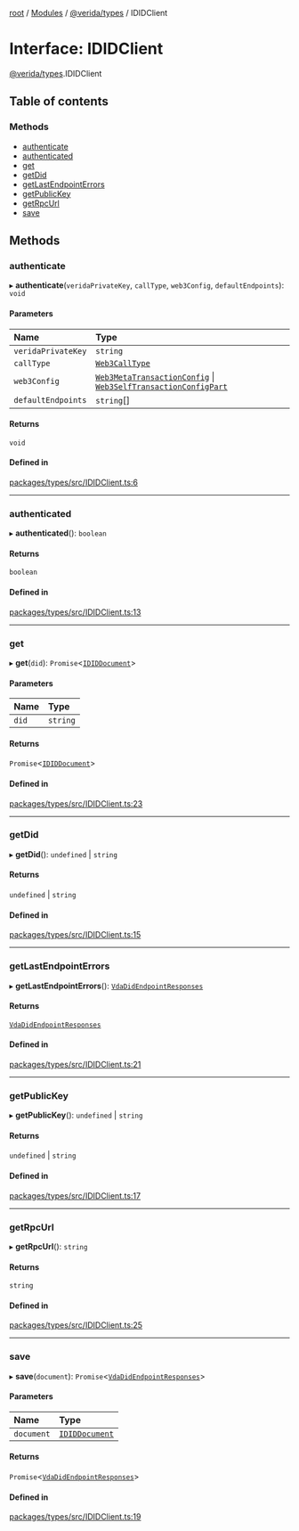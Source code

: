 [root](../README.md) / [Modules](../modules.md) / [@verida/types](../modules/verida_types.md) / IDIDClient

# Interface: IDIDClient

[@verida/types](../modules/verida_types.md).IDIDClient

## Table of contents

### Methods

- [authenticate](verida_types.IDIDClient.md#authenticate)
- [authenticated](verida_types.IDIDClient.md#authenticated)
- [get](verida_types.IDIDClient.md#get)
- [getDid](verida_types.IDIDClient.md#getdid)
- [getLastEndpointErrors](verida_types.IDIDClient.md#getlastendpointerrors)
- [getPublicKey](verida_types.IDIDClient.md#getpublickey)
- [getRpcUrl](verida_types.IDIDClient.md#getrpcurl)
- [save](verida_types.IDIDClient.md#save)

## Methods

### authenticate

▸ **authenticate**(`veridaPrivateKey`, `callType`, `web3Config`, `defaultEndpoints`): `void`

#### Parameters

| Name | Type |
| :------ | :------ |
| `veridaPrivateKey` | `string` |
| `callType` | [`Web3CallType`](../modules/verida_types.md#web3calltype) |
| `web3Config` | [`Web3MetaTransactionConfig`](verida_types.Web3MetaTransactionConfig.md) \| [`Web3SelfTransactionConfigPart`](verida_types.Web3SelfTransactionConfigPart.md) |
| `defaultEndpoints` | `string`[] |

#### Returns

`void`

#### Defined in

[packages/types/src/IDIDClient.ts:6](https://github.com/verida/verida-js/blob/a690f60/packages/types/src/IDIDClient.ts#L6)

___

### authenticated

▸ **authenticated**(): `boolean`

#### Returns

`boolean`

#### Defined in

[packages/types/src/IDIDClient.ts:13](https://github.com/verida/verida-js/blob/a690f60/packages/types/src/IDIDClient.ts#L13)

___

### get

▸ **get**(`did`): `Promise`<[`IDIDDocument`](verida_types.IDIDDocument.md)\>

#### Parameters

| Name | Type |
| :------ | :------ |
| `did` | `string` |

#### Returns

`Promise`<[`IDIDDocument`](verida_types.IDIDDocument.md)\>

#### Defined in

[packages/types/src/IDIDClient.ts:23](https://github.com/verida/verida-js/blob/a690f60/packages/types/src/IDIDClient.ts#L23)

___

### getDid

▸ **getDid**(): `undefined` \| `string`

#### Returns

`undefined` \| `string`

#### Defined in

[packages/types/src/IDIDClient.ts:15](https://github.com/verida/verida-js/blob/a690f60/packages/types/src/IDIDClient.ts#L15)

___

### getLastEndpointErrors

▸ **getLastEndpointErrors**(): [`VdaDidEndpointResponses`](../modules/verida_types.md#vdadidendpointresponses)

#### Returns

[`VdaDidEndpointResponses`](../modules/verida_types.md#vdadidendpointresponses)

#### Defined in

[packages/types/src/IDIDClient.ts:21](https://github.com/verida/verida-js/blob/a690f60/packages/types/src/IDIDClient.ts#L21)

___

### getPublicKey

▸ **getPublicKey**(): `undefined` \| `string`

#### Returns

`undefined` \| `string`

#### Defined in

[packages/types/src/IDIDClient.ts:17](https://github.com/verida/verida-js/blob/a690f60/packages/types/src/IDIDClient.ts#L17)

___

### getRpcUrl

▸ **getRpcUrl**(): `string`

#### Returns

`string`

#### Defined in

[packages/types/src/IDIDClient.ts:25](https://github.com/verida/verida-js/blob/a690f60/packages/types/src/IDIDClient.ts#L25)

___

### save

▸ **save**(`document`): `Promise`<[`VdaDidEndpointResponses`](../modules/verida_types.md#vdadidendpointresponses)\>

#### Parameters

| Name | Type |
| :------ | :------ |
| `document` | [`IDIDDocument`](verida_types.IDIDDocument.md) |

#### Returns

`Promise`<[`VdaDidEndpointResponses`](../modules/verida_types.md#vdadidendpointresponses)\>

#### Defined in

[packages/types/src/IDIDClient.ts:19](https://github.com/verida/verida-js/blob/a690f60/packages/types/src/IDIDClient.ts#L19)
